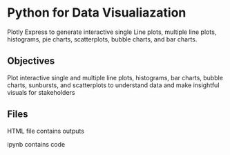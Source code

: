 # Python for Data Visualiazation
 Plotly Express to generate interactive single Line plots, multiple line plots, histograms, pie charts, scatterplots, bubble charts, and bar charts.

## Objectives

Plot interactive single and multiple line plots, histograms, bar charts, bubble charts, sunbursts, and scatterplots to understand data and make insightful visuals for stakeholders

## Files
HTML file contains outputs

ipynb contains code

